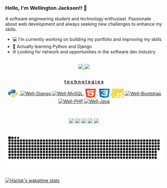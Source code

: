 ### Hello, I'm Wellington Jackson!! 👋
A software engineering student and technology enthusiast. Passionate about web development and always seeking new challenges to enhance my skills.

- 💻 I’m currently working on building my portfolio and improving my skills
- 🐍 Actually learning Python and Django
- 🌐 Looking for network and opportunities in the software dev industry

##
<div align="center">
  <a href="https://github.com/jsrwell">
  <img height="180em" src="https://github-readme-stats.vercel.app/api?username=jsrwell&show_icons=true&theme=transparent&include_all_commits=true&count_private=true"/>
  <img height="180em" src="https://github-readme-stats.vercel.app/api/top-langs/?username=jsrwell&layout=compact&langs_count=7&theme=transparent"/>
</div>
  
##
<div align="center">
  <p><strong>t e c h n o l o g i e s </strong></p>
  <div style="display: inline_block" align="center">
    <img align="center" alt="Well-Python" height="30" width="40" src="https://raw.githubusercontent.com/devicons/devicon/master/icons/python/python-original.svg">
    <img align="center" alt="Well-Django" height="30" width="40" src="https://cdn.jsdelivr.net/gh/devicons/devicon/icons/django/django-plain.svg">
    <img align="center" alt="Well-MySQL" height="30" width="40" src="https://cdn.jsdelivr.net/gh/devicons/devicon/icons/mysql/mysql-original-wordmark.svg">
    <img align="center" alt="Well-HTML" height="30" width="40" src="https://raw.githubusercontent.com/devicons/devicon/master/icons/html5/html5-original.svg">
    <img align="center" alt="Well-CSS" height="30" width="40" src="https://raw.githubusercontent.com/devicons/devicon/master/icons/css3/css3-original.svg">
    <img align="center" alt="Well-Js" height="30" width="40" src="https://raw.githubusercontent.com/devicons/devicon/master/icons/javascript/javascript-plain.svg">
    <img align="center" alt="Well-Bootstrap" height="30" width="40" src="https://cdn.jsdelivr.net/gh/devicons/devicon/icons/bootstrap/bootstrap-original.svg">
    <img align="center" alt="Well-PHP" height="30" width="40" src="https://cdn.jsdelivr.net/gh/devicons/devicon/icons/php/php-plain.svg">
    <img align="center" alt="Well-Java" height="30" width="40" src="https://cdn.jsdelivr.net/gh/devicons/devicon/icons/java/java-original.svg">   
  </div>
</div>
  
##
<div align="center"><br>
  <a href="https://www.linkedin.com/in/jsrwell" target="_blank"><img src="https://img.shields.io/badge/-LinkedIn-%230077B5?style=for-the-badge&logo=linkedin&logoColor=white" target="_blank"></a>
  <a href="mailto:wellingtonjsramos@gmail.com"><img src="https://img.shields.io/badge/-Gmail-%23333?style=for-the-badge&logo=gmail&logoColor=white" target="_blank"></a>
  <a href="https://wa.me/5541997258110" target="_blank"><img src="https://img.shields.io/badge/WhatsApp-25D366?style=for-the-badge&logo=whatsapp&logoColor=white" target="_blank"></a>
  <a href="https://instagram.com/jsrwell" target="_blank"><img src="https://img.shields.io/badge/-Instagram-%23E4405F?style=for-the-badge&logo=instagram&logoColor=white" target="_blank"></a>
  <a href="https://twitter.com/jsrwell" target="_blank"><img src="https://img.shields.io/badge/Twitter-1DA1F2?style=for-the-badge&logo=twitter&logoColor=white" target="_blank"></a>
</div>
  
##
 <div align="center">
  <picture>
    <source media="(prefers-color-scheme: dark)" srcset="https://raw.githubusercontent.com/jsrwell/jsrwell/output/github-contribution-grid-snake-dark.svg">
    <source media="(prefers-color-scheme: light)" srcset="https://raw.githubusercontent.com/jsrwell/jsrwell/output/github-contribution-grid-snake.svg">
    <img alt="github contribution grid snake animation" src="https://raw.githubusercontent.com/jsrwell/jsrwell/output/github-contribution-grid-snake.svg">
  </picture>
 </div>

##
[![Harlok's wakatime stats](https://github-readme-stats.vercel.app/api/wakatime?username=jsrwell)](https://github.com/anuraghazra/github-readme-stats)
